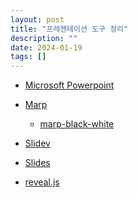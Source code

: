 ```yaml
---
layout: post
title: "프레젠테이션 도구 정리"
description: ""
date: 2024-01-19
tags: []
---
```


* <a href="https://www.microsoft.com/en-us/microsoft-365/powerpoint">Microsoft Powerpoint</a>

* <a href="https://github.com/marp-team/marp">Marp</a>
  * <a href="https://github.com/hyuunnn/marp-black-white">marp-black-white</a>

* <a href="https://github.com/slidevjs/slidev">Slidev</a>

* <a href="https://github.com/maaslalani/slides">Slides</a>

* <a href="https://github.com/hakimel/reveal.js">reveal.js</a>
